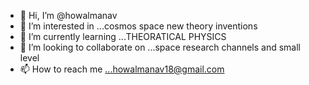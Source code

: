 - 👋 Hi, I’m @howalmanav
- 👀 I’m interested in ...cosmos space new theory inventions
- 🌱 I’m currently learning ...THEORATICAL PHYSICS
- 💞️ I’m looking to collaborate on ...space research channels and small level
- 📫 How to reach me ...howalmanav18@gmail.com

<!---
howalmanav/howalmanav is a ✨ special ✨ repository because its `README.md` (this file) appears on your GitHub profile.
You can click the Preview link to take a look at your changes.
--->
